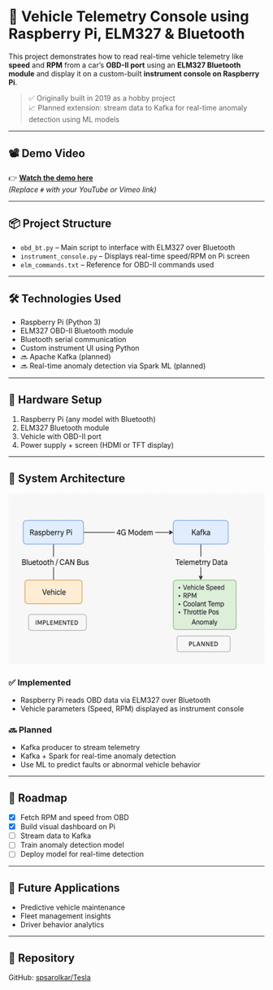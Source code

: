 # 🚗 Vehicle Telemetry Console using Raspberry Pi, ELM327 & Bluetooth

This project demonstrates how to read real-time vehicle telemetry like **speed** and **RPM** from a car’s **OBD-II port** using an **ELM327 Bluetooth module** and display it on a custom-built **instrument console on Raspberry Pi**.

> ✅ Originally built in 2019 as a hobby project  
> 📈 Planned extension: stream data to Kafka for real-time anomaly detection using ML models

---

## 📽️ Demo Video

👉 **[Watch the demo here](#)**  
_(Replace `#` with your YouTube or Vimeo link)_

---

## 📦 Project Structure

- `obd_bt.py` – Main script to interface with ELM327 over Bluetooth  
- `instrument_console.py` – Displays real-time speed/RPM on Pi screen  
- `elm_commands.txt` – Reference for OBD-II commands used

---

## 🛠️ Technologies Used

- Raspberry Pi (Python 3)  
- ELM327 OBD-II Bluetooth module  
- Bluetooth serial communication  
- Custom instrument UI using Python  
- 🔜 Apache Kafka (planned)  
- 🔜 Real-time anomaly detection via Spark ML (planned)

---

## 🔧 Hardware Setup

1. Raspberry Pi (any model with Bluetooth)  
2. ELM327 Bluetooth module  
3. Vehicle with OBD-II port  
4. Power supply + screen (HDMI or TFT display)

---

## 🧭 System Architecture

![System Architecture](./screenshots/OBD2_Vehicle_detection.png)

### ✅ Implemented

- Raspberry Pi reads OBD data via ELM327 over Bluetooth  
- Vehicle parameters (Speed, RPM) displayed as instrument console

### 🔜 Planned

- Kafka producer to stream telemetry  
- Kafka + Spark for real-time anomaly detection  
- Use ML to predict faults or abnormal vehicle behavior

---

## 📌 Roadmap

- [x] Fetch RPM and speed from OBD  
- [x] Build visual dashboard on Pi  
- [ ] Stream data to Kafka  
- [ ] Train anomaly detection model  
- [ ] Deploy model for real-time detection

---

## 🤖 Future Applications

- Predictive vehicle maintenance  
- Fleet management insights  
- Driver behavior analytics

---

## 📂 Repository

GitHub: [spsarolkar/Tesla](https://github.com/spsarolkar/Tesla/tree/master)
